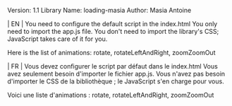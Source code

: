 Version: 1.1
Library Name: loading-masia
Author: Masia Antoine


| EN |
You need to configure the default script in the index.html
You only need to import the app.js file.
You don't need to import the library's CSS; JavaScript takes care of it for you.

Here is the list of animations:
rotate, rotateLeftAndRight, zoomZoomOut

| FR |
Vous devez configurer le script par défaut dans le index.html
Vous avez seulement besoin d'importer le fichier app.js.
Vous n'avez pas besoin d'importer le CSS de la bibliothèque ; le JavaScript s'en charge pour vous.

Voici une liste d'animations :
rotate, rotateLeftAndRight, zoomZoomOut
